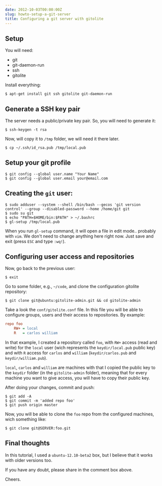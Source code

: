 ```yaml
---
date: 2012-10-03T00:00:00Z
slug: howto-setup-a-git-server
title: Configuring a git server with gitolite
---
```


## Setup
You will need:

- git
- git-daemon-run
- ssh
- gitolite

Install everything:

```console
$ apt-get install git ssh gitolite git-daemon-run
```

## Generate a SSH key pair

The server needs a public/private key pair. So, you will need to generate it:

```console
$ ssh-keygen -t rsa
```

Now, will copy it to `/tmp` folder, we will need it there later.

```console
$ cp ~/.ssh/id_rsa.pub /tmp/local.pub
```

## Setup your git profile

```console
$ git config --global user.name "Your Name"
$ git config --global user.email your@email.com
```

## Creating the `git` user:

```console
$ sudo adduser --system --shell /bin/bash --gecos 'git version control' --group --disabled-password --home /home/git git
$ sudo su git
$ echo "PATH=$HOME/bin:$PATH" > ~/.bashrc
$ gl-setup /tmp/local.pub
```

When you run `gl-setup` command, it will open a file in edit mode.. probably with `vim`. We don't need to change anything here right now. Just save and exit (press `ESC` and type `:wq!`).

## Configuring user access and repositories

Now, go back to the previous user:

```console
$ exit
```

Go to some folder, e.g., `~/code`, and clone the configuration gitolite repository:

```console
$ git clone git@ubuntu:gitolite-admin.git && cd gitolite-admin
```

Take a look the `conf/gitolite.conf` file. In this file you will be able to configure groups, users and their access to repositories. By example:

```cfg
repo foo
	RW+	= local
	R 	= carlos william
```

In that example, I created a repository called `foo`, with `RW+` access (read and write) for the `local` user (wich represents the `keydir/local.pub` public key) and with `R` access for `carlos` and `william` (`keydir/carlos.pub` and `keydir/william.pub`).

`local`, `carlos` and `william` are machines with that I copied the public key to the `keydir` folder (in the `gitolite-admin` folder), meaning that for every machine you want to give access, you will have to copy their public key.

After doing your changes, commit and push:

```console
$ git add -A
$ git commit -m 'added repo foo'
$ git push origin master
```

Now, you will be able to clone the `foo` repo from the configured machines, wich something like:

```console
$ git clone git@SERVER:foo.git
```


## Final thoughts

In this tutorial, I used a `ubuntu-12.10-beta2` box, but I believe that it works with older versions too.

If you have any doubt, please share in the comment box above.

Cheers.
